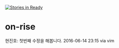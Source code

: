 [![Stories in Ready](https://badge.waffle.io/parkeugene/on-rise.png?label=ready&title=Ready)](https://waffle.io/parkeugene/on-rise)
# on-rise

현진호: 첫번째 수정을 해봅니다. 2016-06-14 23:15 via vim
